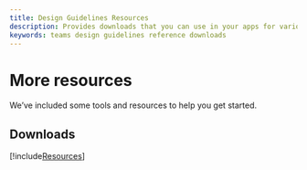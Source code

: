 ```yaml
---
title: Design Guidelines Resources
description: Provides downloads that you can use in your apps for various design elements
keywords: teams design guidelines reference downloads
---
```

# More resources

We’ve included some tools and resources to help you get started.

## Downloads

[!include[Resources](~/includes/design/resources.html)]
